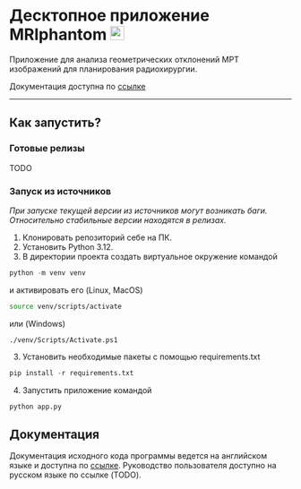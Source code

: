 # Десктопное приложение MRIphantom <img alt="project_icon" height="25" src="assets/icons/MRIphantom_icon.ico" width="25"/>

Приложение для анализа геометрических отклонений МРТ изображений для планирования радиохирургии.

Документация доступна по [ссылке](https://bzavolovich.gitlab.io/MRIphantom_desktop)
___
## Как запустить?

### Готовые релизы

TODO

### Запуск из источников

_При запуске текущей версии из источников могут возникать баги. Относительно стабильные версии находятся в релизах._

1. Клонировать репозиторий себе на ПК.
2. Установить Python 3.12.
2. В директории проекта создать виртуальное окружение командой

```python
python -m venv venv
```
и активировать его (Linux, MacOS)

```bash
source venv/scripts/activate
```

или (Windows)
```PS
./venv/Scripts/Activate.ps1
```


3. Установить необходимые пакеты с помощью requirements.txt

```python
pip install -r requirements.txt
```
4. Запустить приложение командой

```python
python app.py
```

## Документация

Документация исходного кода программы ведется на английском языке и доступна по [ссылке](https://bzavolovich.gitlab.io/MRIphantom_desktop).
Руководство пользователя доступно на русском языке по ссылке (TODO).